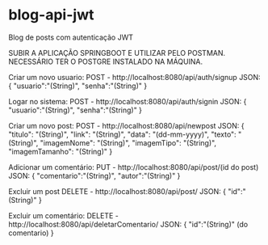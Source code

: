 # blog-api-jwt
Blog de posts com autenticação JWT


SUBIR A APLICAÇÃO SPRINGBOOT E UTILIZAR PELO POSTMAN.
NECESSÁRIO TER O POSTGRE INSTALADO NA MÁQUINA.

Criar um novo usuario:
POST - http://localhost:8080/api/auth/signup
JSON:
{
    "usuario":"(String)",
    "senha":"(String)"
}


Logar no sistema:
POST - http://localhost:8080/api/auth/signin
JSON:
{
    "usuario":"(String)",
    "senha":"(String)"
}

Criar um novo post:
POST - http://localhost:8080/api/newpost
JSON:
    {
        "titulo": "(String)",
        "link": "(String)",
        "data": "(dd-mm-yyyy)",
        "texto": "(String)",
        "imagemNome": "(String)",
        "imagemTipo": "(String)",
        "imagemTamanho": "(String)"
     }

Adicionar um comentário:
PUT - http://localhost:8080/api/post/(id do post)
JSON:
     {
        "comentario":"(String)",
        "autor":"(String)"
      }

Excluir um post 
DELETE - http://localhost:8080/api/post/
JSON:
    {
    	"id":"(String)"
    }

Excluir um comentário:
DELETE - http://localhost:8080/api/deletarComentario/
JSON:
    {
    	"id":"(String)" (do comentario)
    }
